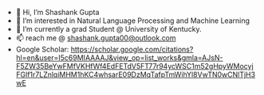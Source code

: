 - 👋 Hi, I’m Shashank Gupta
- 👀 I’m interested in Natural Language Processing and Machine Learning
- 🌱 I’m currently a grad Student @ University of Kentucky.
- 📫 reach me @ shashank.gupta00@outlook.com
- Google Scholar: https://scholar.google.com/citations?hl=en&user=I5c69MIAAAAJ&view_op=list_works&gmla=AJsN-F5ZW35BeYwFMfVKHfWf4EdFETdV5FT77r94ycWSC1m52gHpyWMocyjFGlf1r7LZnlqiMHM1hKC4whsarE09DzMqTafpTmWihYl8VwTN0wCNlTjH3wE

<!---
shashank140195/shashank140195 is a ✨ special ✨ repository because its `README.md` (this file) appears on your GitHub profile.
You can click the Preview link to take a look at your changes.
--->
